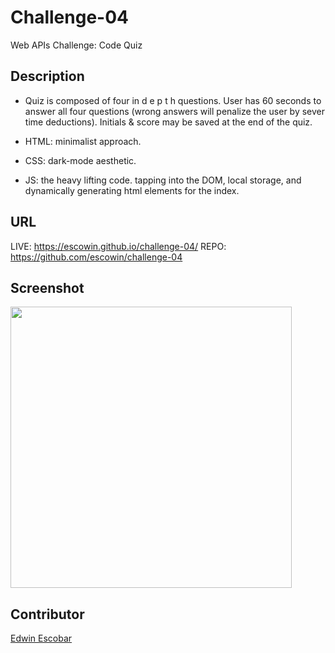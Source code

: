 # Challenge-04
Web APIs Challenge: Code Quiz

## Description
* Quiz is composed of four in d e p t h questions. User has 60 seconds to answer all four questions (wrong answers will  penalize the user by sever time deductions). Initials & score may be saved at the end of the quiz.

* HTML: minimalist approach.

* CSS: dark-mode aesthetic.

* JS: the heavy lifting code. tapping into the DOM, local storage, and dynamically generating html elements for the index.

## URL
LIVE: https://escowin.github.io/challenge-04/
REPO: https://github.com/escowin/challenge-04

## Screenshot
<img src="./assets/images/screenshot" width="450">

## Contributor
<a href="https://github.com/escowin" target="_blank">Edwin Escobar</a>